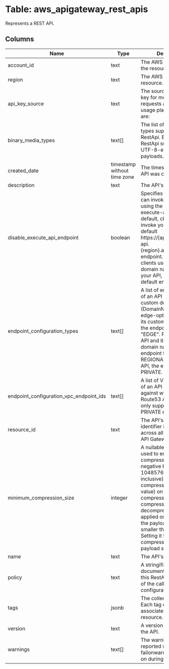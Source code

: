 
# Table: aws_apigateway_rest_apis
Represents a REST API.
## Columns
| Name        | Type           | Description  |
| ------------- | ------------- | -----  |
|account_id|text|The AWS Account ID of the resource.|
|region|text|The AWS Region of the resource.|
|api_key_source|text|The source of the API key for metering requests according to a usage plan. Valid values are:|
|binary_media_types|text[]|The list of binary media types supported by the RestApi. By default, the RestApi supports only UTF-8-encoded text payloads.|
|created_date|timestamp without time zone|The timestamp when the API was created.|
|description|text|The API's description.|
|disable_execute_api_endpoint|boolean|Specifies whether clients can invoke your API by using the default execute-api endpoint. By default, clients can invoke your API with the default https://{api_id}.execute-api.{region}.amazonaws.com endpoint. To require that clients use a custom domain name to invoke your API, disable the default endpoint.|
|endpoint_configuration_types|text[]|A list of endpoint types of an API (RestApi) or its custom domain name (DomainName). For an edge-optimized API and its custom domain name, the endpoint type is "EDGE". For a regional API and its custom domain name, the endpoint type is REGIONAL. For a private API, the endpoint type is PRIVATE.|
|endpoint_configuration_vpc_endpoint_ids|text[]|A list of VpcEndpointIds of an API (RestApi) against which to create Route53 ALIASes. It is only supported for PRIVATE endpoint type.|
|resource_id|text|The API's identifier. This identifier is unique across all of your APIs in API Gateway.|
|minimum_compression_size|integer|A nullable integer that is used to enable compression (with non-negative between 0 and 10485760 (10M) bytes, inclusive) or disable compression (with a null value) on an API. When compression is enabled, compression or decompression is not applied on the payload if the payload size is smaller than this value. Setting it to zero allows compression for any payload size.|
|name|text|The API's name.|
|policy|text|A stringified JSON policy document that applies to this RestApi regardless of the caller and Method configuration.|
|tags|jsonb|The collection of tags. Each tag element is associated with a given resource.|
|version|text|A version identifier for the API.|
|warnings|text[]|The warning messages reported when failonwarnings is turned on during API import.|
